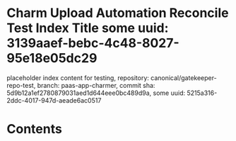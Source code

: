 # Charm Upload Automation Reconcile Test Index Title some uuid: 3139aaef-bebc-4c48-8027-95e18e05dc29
 placeholder index content for testing,  repository: canonical/gatekeeper-repo-test,  branch: paas-app-charmer,  commit sha: 5d9b12a1ef2780879031aed1d644eee0bc489d9a,  some uuid: 5215a316-2ddc-4017-947d-aeade6ac0517

# Contents

